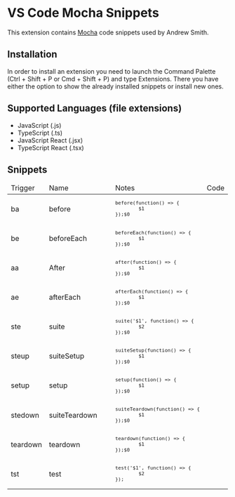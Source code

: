# VS Code Mocha Snippets

This extension contains [Mocha](https://mochajs.org/) code snippets used by Andrew Smith.

## Installation

In order to install an extension you need to launch the Command Palette (Ctrl + Shift + P or Cmd + Shift + P) and type Extensions.
There you have either the option to show the already installed snippets or install new ones.

## Supported Languages (file extensions)

* JavaScript (.js)
* TypeScript (.ts)
* JavaScript React (.jsx)
* TypeScript React (.tsx)

## Snippets

<table>
<thead>
  <tr>
    <td>Trigger</td>
    <td>Name</td>
    <td>Notes</td>
    <td>Code</td>
  </tr>
</thead>
<tbody>
<tr>
        <td>ba</td>
        <td style="width: 30%;">before</td>
        <td><code><pre>before(function() =&gt; {&#10;&#9;$1&#10;});$0</pre></code></td>
      </tr><tr>
        <td>be</td>
        <td style="width: 30%;">beforeEach</td>
        <td><code><pre>beforeEach(function() =&gt; {&#10;&#9;$1&#10;});$0</pre></code></td>
      </tr><tr>
        <td>aa</td>
        <td style="width: 30%;">After</td>
        <td><code><pre>after(function() =&gt; {&#10;&#9;$1&#10;});$0</pre></code></td>
      </tr><tr>
        <td>ae</td>
        <td style="width: 30%;">afterEach</td>
        <td><code><pre>afterEach(function() =&gt; {&#10;&#9;$1&#10;});$0</pre></code></td>
      </tr><tr>
        <td>ste</td>
        <td style="width: 30%;">suite</td>
        <td><code><pre>suite(&#39;$1&#39;, function() =&gt; {&#10;&#9;$2&#10;});$0</pre></code></td>
      </tr><tr>
        <td>steup</td>
        <td style="width: 30%;">suiteSetup</td>
        <td><code><pre>suiteSetup(function() =&gt; {&#10;&#9;$1&#10;});$0</pre></code></td>
      </tr><tr>
        <td>setup</td>
        <td style="width: 30%;">setup</td>
        <td><code><pre>setup(function() =&gt; {&#10;&#9;$1&#10;});$0</pre></code></td>
      </tr><tr>
        <td>stedown</td>
        <td style="width: 30%;">suiteTeardown</td>
        <td><code><pre>suiteTeardown(function() =&gt; {&#10;&#9;$1&#10;});$0</pre></code></td>
      </tr><tr>
        <td>teardown</td>
        <td style="width: 30%;">teardown</td>
        <td><code><pre>teardown(function() =&gt; {&#10;&#9;$1&#10;});$0</pre></code></td>
      </tr><tr>
        <td>tst</td>
        <td style="width: 30%;">test</td>
        <td><code><pre>test(&#39;$1&#39;, function() =&gt; {&#10;&#9;$2&#10;});</pre></code></td>
      </tr>
</tbody>
</table>